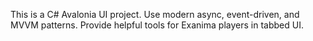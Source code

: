 <!-- Use this file to provide workspace-specific custom instructions to Copilot. For more details, visit https://code.visualstudio.com/docs/copilot/copilot-customization#_use-a-githubcopilotinstructionsmd-file -->

This is a C# Avalonia UI project. Use modern async, event-driven, and MVVM patterns. Provide helpful tools for Exanima players in tabbed UI.
